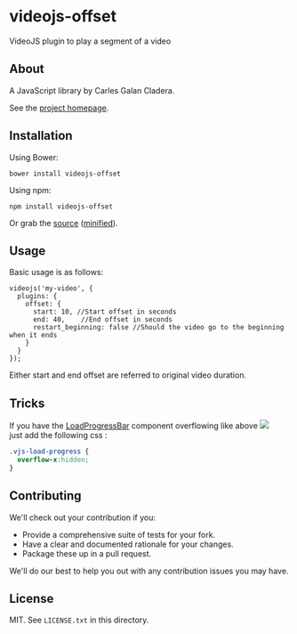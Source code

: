 # videojs-offset

VideoJS plugin to play a segment of a video

## About

A JavaScript library by Carles Galan Cladera.

See the [project homepage](http://cladera.github.io/videojs-offset).

## Installation

Using Bower:

    bower install videojs-offset
    
Using npm:

    npm install videojs-offset
    
Or grab the [source](https://github.com/cladera/videojs-offset/blob/master/dist/videojs-offset.js) ([minified](https://github.com/cladera/videojs-offset/blob/master/dist/videojs-offset.min.js)).

## Usage

Basic usage is as follows:

    videojs('my-video', {
      plugins: {
        offset: {
          start: 10, //Start offset in seconds
          end: 40,    //End offset in seconds
          restart_beginning: false //Should the video go to the beginning when it ends
        }
      }
    });

Either start and end offset are referred to original video duration.

## Tricks

If you have the [LoadProgressBar](http://docs.videojs.com/docs/api/load-progress-bar.html) component overflowing like above ![](https://cloud.githubusercontent.com/assets/4100047/11180306/b0767b24-8c7f-11e5-9f81-3893631f4807.png)  
just add the following css : 

``` css
.vjs-load-progress {
  overflow-x:hidden;
}
```

## Contributing

We'll check out your contribution if you:

* Provide a comprehensive suite of tests for your fork.
* Have a clear and documented rationale for your changes.
* Package these up in a pull request.

We'll do our best to help you out with any contribution issues you may have.

## License

MIT. See `LICENSE.txt` in this directory.
